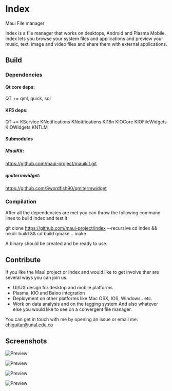 # Index
Maui File manager

Index is a file manager that works on desktops, Android and Plasma Mobile.
Index lets you browse your system files and applications and preview your music, text, image and video files and share them with external applications.

## Build

### Dependencies
#### Qt core deps:
QT += qml, quick, sql

#### KF5 deps:
QT += KService KNotifications KNotifications KI18n KIOCore KIOFileWidgets KIOWidgets KNTLM

#### Submodules
##### MauiKit:
https://github.com/maui-project/mauikit.git

##### qmltermwidget:
https://github.com/Swordfish90/qmltermwidget

### Compilation
After all the dependencies are met you can throw the following command lines to build Index and test it

git clone https://github.com/maui-project/index --recursive
cd index && mkdir build && cd build
qmake .. 
make

A binary should be created and be ready to use.

## Contribute
If you like the Maui project or Index and would like to get involve ther are several ways you can join us.
- UI/UX design for desktop and mobile platforms
- Plasma, KIO and Baloo integration
- Deployment on other platforms like Mac OSX, IOS, Windows.. etc.
- Work on data analysis and on the tagging system
And also whatever else you would like to see on a convergent file manager.

You can get in touch with me by opening an issue or email me:
chiguitar@unal.edu.co


## Screenshots

![Preview](https://i.imgur.com/mqKgyNu.png)

![Preview](https://i.imgur.com/BrOiUCj.png)

![Preview](https://i.imgur.com/lphJtNs.png)

![Preview](https://i.imgur.com/a3R2rDo.png)
